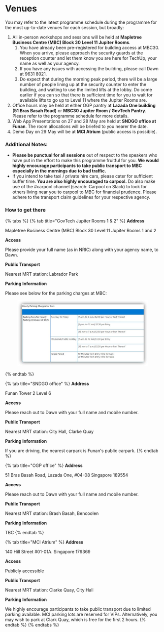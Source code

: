 # Venues

You may refer to the latest programme schedule during the programme for the most up-to-date venues for each session, but broadly:

1. All in-person workshops and sessions will be held at **Mapletree Business Centre (MBC) Block 30 Level 11 Jupiter Rooms**.
   1. You have already been pre-registered for building access at MBC30. When you arrive, please approach the security guards at the reception counter and let them know you are here for TechUp, your name as well as your agency.
   2. If you have any issues with accessing the building, please call Dawn at 9631 8021.
   3. Do expect that during the morning peak period, there will be a large number of people lining up at the security counter to enter the building, and waiting to use the limited lifts at the lobby. Do come earlier if you can so that there is sufficient time for you to wait for available lifts to go up to Level 11 where the Jupiter Rooms are.
2. Office hours may be held at either OGP pantry at **Lazada One building (51 Bras Basah Road)** or **MBC30 Jupiter Room / GovTech Pantry**. Please refer to the programme schedule for more details.
3. Web App Presentations on 27 and 28 May are held at **SNDGO office at Funan**. The room allocations will be briefed to you nearer the date.
4. Demo Day on 29 May will be at **MCI Atrium** (public access is possible).

### Additional Notes: <a href="#additional-notes" id="additional-notes"></a>

* **Please be punctual for all sessions** out of respect to the speakers who have put in the effort to make this programme fruitful for you. **We would highly encourage participants to take public transport to MBC especially in the mornings due to bad traffic.**
* If you intend to take taxi / private hire cars, please cater for sufficient buffer time. **You are also highly encouraged to carpool.** Do also make use of the #carpool channel (search: Carpool on Slack) to look for others living near you to carpool to MBC for financial prudence. Please adhere to the transport claim guidelines for your respective agency.

### How to get there

{% tabs %}
{% tab title="GovTech Jupiter Rooms 1 & 2" %}
**Address**

Mapletree Business Centre (MBC) Block 30 Level 11 Jupiter Rooms 1 and 2

**Access**

Please provide your full name (as in NRIC) along with your agency name, to Dawn.

**Public Transport**

Nearest MRT station: Labrador Park

**Parking Information**

Please see below for the parking charges at MBC:

<figure><img src="../.gitbook/assets/jupiter-parking.jpg" alt=""><figcaption></figcaption></figure>
{% endtab %}

{% tab title="SNDGO office" %}
**Address**

Funan Tower 2 Level 6

**Access**

Please reach out to Dawn with your full name and mobile number.

**Public Transport**

Nearest MRT station: City Hall, Clarke Quay

**Parking Information**

If you are driving, the nearest carpark is Funan's public carpark.
{% endtab %}

{% tab title="OGP office" %}
**Address**

51 Bras Basah Road, Lazada One, #04-08 Singapore 189554

**Access**

Please reach out to Dawn with your full name and mobile number.

**Public Transport**

Nearest MRT station: Brash Basah, Bencoolen

**Parking Information**

TBC
{% endtab %}

{% tab title="MCI Atrium" %}
**Address**

140 Hill Street #01-01A. Singapore 179369

**Access**

Publicly accessible

**Public Transport**

Nearest MRT station: Clarke Quay, City Hall

**Parking Information**

We highly encourage participants to take public transport due to limited parking available. MCI parking lots are reserved for VIPs. Alternatively, you may wish to park at Clark Quay, which is free for the first 2 hours.
{% endtab %}
{% endtabs %}
